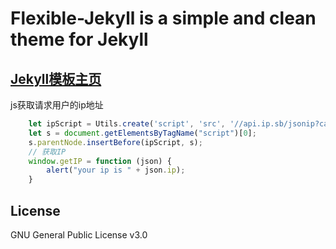 # Flexible-Jekyll is a simple and clean theme for Jekyll  

[Jekyll模板主页](https://github.com/artemsheludko/flexible-jekyll)
---

js获取请求用户的ip地址
```javascript
    let ipScript = Utils.create('script', 'src', '//api.ip.sb/jsonip?callback=getIP');
    let s = document.getElementsByTagName("script")[0];
    s.parentNode.insertBefore(ipScript, s);
    // 获取IP
    window.getIP = function (json) {
        alert("your ip is " + json.ip);
    }
```

## License

GNU General Public License v3.0

